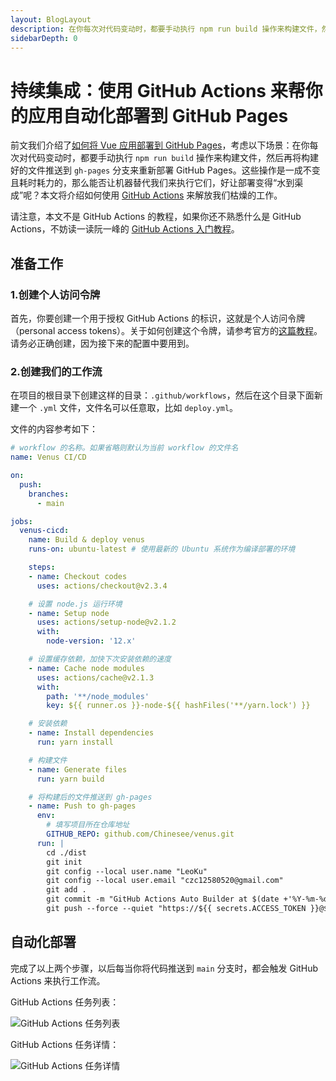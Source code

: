 ```yaml
---
layout: BlogLayout
description: 在你每次对代码变动时，都要手动执行 npm run build 操作来构建文件，然后再将构建好的文件推送到 gh-pages 分支来重新部署 GitHub Pages。这些操作是一成不变且耗时耗力的，那么能否让机器替代我们来执行它们，好让部署变得“水到渠成”呢？
sidebarDepth: 0
---
```


# 持续集成：使用 GitHub Actions 来帮你的应用自动化部署到 GitHub Pages

前文我们介绍了[如何将 Vue 应用部署到 GitHub Pages](/blog/deploy-vue-app-to-github-pages)，考虑以下场景：在你每次对代码变动时，都要手动执行 `npm run build` 操作来构建文件，然后再将构建好的文件推送到 `gh-pages` 分支来重新部署 GitHub Pages。这些操作是一成不变且耗时耗力的，那么能否让机器替代我们来执行它们，好让部署变得“水到渠成”呢？本文将介绍如何使用 [GitHub Actions](https://github.com/features/actions) 来解放我们枯燥的工作。

请注意，本文不是 GitHub Actions 的教程，如果你还不熟悉什么是 GitHub Actions，不妨读一读阮一峰的 [GitHub Actions 入门教程](http://www.ruanyifeng.com/blog/2019/09/getting-started-with-github-actions.html)。

## 准备工作

### 1.创建个人访问令牌

首先，你要创建一个用于授权 GitHub Actions 的标识，这就是个人访问令牌（personal access tokens）。关于如何创建这个令牌，请参考官方的[这篇教程](https://docs.github.com/cn/free-pro-team@latest/github/authenticating-to-github/creating-a-personal-access-token)。请务必正确创建，因为接下来的配置中要用到。

### 2.创建我们的工作流

在项目的根目录下创建这样的目录：`.github/workflows`，然后在这个目录下面新建一个 `.yml` 文件，文件名可以任意取，比如 `deploy.yml`。

文件的内容参考如下：
```yml
# workflow 的名称。如果省略则默认为当前 workflow 的文件名
name: Venus CI/CD

on:
  push:
    branches: 
      - main

jobs:
  venus-cicd:
    name: Build & deploy venus
    runs-on: ubuntu-latest # 使用最新的 Ubuntu 系统作为编译部署的环境

    steps:
    - name: Checkout codes
      uses: actions/checkout@v2.3.4

    # 设置 node.js 运行环境
    - name: Setup node
      uses: actions/setup-node@v2.1.2
      with:
        node-version: '12.x'

    # 设置缓存依赖，加快下次安装依赖的速度
    - name: Cache node modules
      uses: actions/cache@v2.1.3
      with:
        path: '**/node_modules'
        key: ${{ runner.os }}-node-${{ hashFiles('**/yarn.lock') }}

    # 安装依赖
    - name: Install dependencies
      run: yarn install

    # 构建文件
    - name: Generate files
      run: yarn build

    # 将构建后的文件推送到 gh-pages
    - name: Push to gh-pages
      env:
        # 填写项目所在仓库地址
        GITHUB_REPO: github.com/Chinesee/venus.git
      run: |
        cd ./dist
        git init
        git config --local user.name "LeoKu"
        git config --local user.email "czc12580520@gmail.com"
        git add .
        git commit -m "GitHub Actions Auto Builder at $(date +'%Y-%m-%d %H:%M:%S')"
        git push --force --quiet "https://${{ secrets.ACCESS_TOKEN }}@$GITHUB_REPO" HEAD:gh-pages
```

## 自动化部署

完成了以上两个步骤，以后每当你将代码推送到 `main` 分支时，都会触发 GitHub Actions 来执行工作流。

GitHub Actions 任务列表：

![GitHub Actions 任务列表](https://gitee.com/chinesee/images/raw/master/blog/5.png)

GitHub Actions 任务详情：

![GitHub Actions 任务详情](https://gitee.com/chinesee/images/raw/master/blog/6.png)
